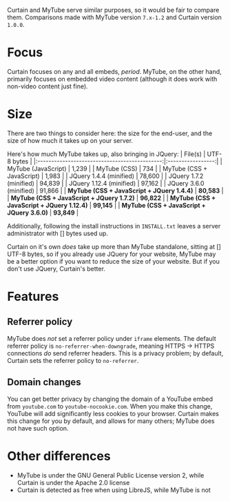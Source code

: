 Curtain and MyTube serve similar purposes, so it would be fair to compare them. Comparisons made with MyTube version `7.x-1.2` and Curtain version `1.0.0`.

# Focus
Curtain focuses on any and all embeds, *period*. MyTube, on the other hand, primarily focuses on embedded video content (although it does work with non-video content just fine).

# Size
There are two things to consider here: the size for the end-user, and the size of how much it takes up on your server.

Here's how much MyTube takes up, also bringing in JQuery:
| File(s)                                       | UTF-8 bytes       |
|:---------------------------------------------:|:-----------------:|
| MyTube (JavaScript)                           | 1,239             |
| MyTube (CSS)                                  | 734               |
| MyTube (CSS + JavaScript)                     | 1,983             |
| JQuery 1.4.4 (minified)                       | 78,600            | <!-- JQuery 1.4.4 is the version Drupal 7.89 uses -->
| JQuery 1.7.2 (minified)                       | 94,839            | <!-- JQuery 1.7.2 is the version the EFF uses as of writing --> 
| JQuery 1.12.4 (minified)                      | 97,162            | <!-- JQuery 1.12.4 is the latest JQuery 1.x --> 
| JQuery 3.6.0 (minified)                       | 91,866            | <!-- JQuery 3.6.0 is the latest JQuery as of writing --> 
| **MyTube (CSS + JavaScript + JQuery 1.4.4)**  | **80,583**        |
| **MyTube (CSS + JavaScript + JQuery 1.7.2)**  | **96,822**        |
| **MyTube (CSS + JavaScript + JQuery 1.12.4)** | **99,145**        |
| **MyTube (CSS + JavaScript + JQuery 3.6.0)**  | **93,849**        |

Additionally, following the install instructions in `INSTALL.txt` leaves a server administrator with [] bytes used up.

Curtain on it's own *does* take up more than MyTube standalone, sitting at [] UTF-8 bytes, so if you already use JQuery for your website, MyTube may be a better option if you want to reduce the size of your website. But if you don't use JQuery, Curtain's better.

# Features
## Referrer policy
MyTube does *not* set a referrer policy under `iframe` elements. The default referrer policy is `no-referrer-when-downgrade`, meaning HTTPS -> HTTPS connections *do* send referrer headers. This is a privacy problem; by default, Curtain sets the referrer policy to `no-referrer`.

## Domain changes
You can get better privacy by changing the domain of a YouTube embed from `youtube.com` to `youtube-nocookie.com`. When you make this change, YouTube will add significantly less cookies to your browser. Curtain makes this change for you by default, and allows for many others; MyTube does not have such option.

# Other differences
* MyTube is under the GNU General Public License version 2, while Curtain is under the Apache 2.0 license
* Curtain is detected as free when using LibreJS, while MyTube is not

